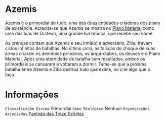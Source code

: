 <!-- TITLE: Azemis -->
<!-- SUBTITLE: Primordial do Tudo -->

# Azemis
Azemis é o primordial do tudo, uma das duas entidades criadoras dos plano de existência. Acredita-se que Azemis se mostra no [Plano Material](http://localhost/lugares/plano-material#plano-material) como uma das luas de Drafeon, uma grande lua branca, que recebe seu nome.

As crenças contam que Azemis e seu irmã(o) e adversário, Zitia, travam ciclos infinitos de batalhas. No último ciclo, as faíscas do choque de suas armas criaram os demônios primários, os arqui-diabos, os deuses e o Plano Material. Após uma eternidade de batalha sem resultados, ambos os primordiais se cansaram e voltaram a dormir. Teme-se que a próxima batalha entre Azemis e Zitia destrua tudo que existe, ou crie algo que o faça.

# Informações
`Classificação Divina` Primordial 
`Sexo Biológico` Nenhum 
`Organizações Associadas` [Panteão das Treze Estrelas](http://localhost/divindades/panteao-das-treze-estrelas#panteao-das-treze-estrelas)


